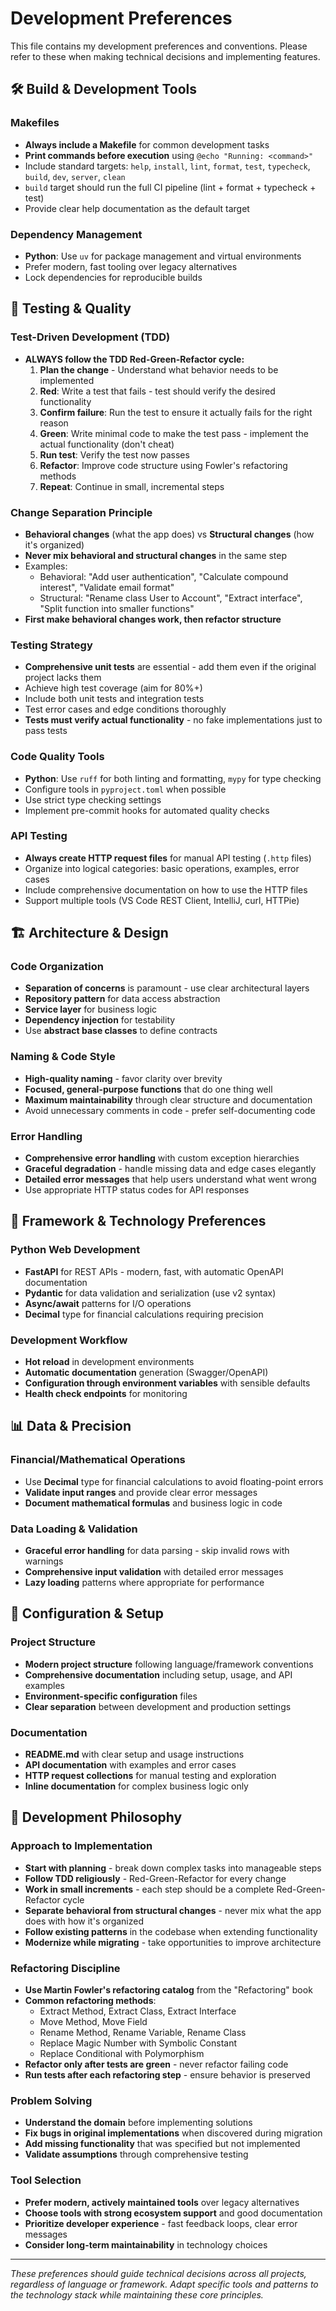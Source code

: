 # Development Preferences

This file contains my development preferences and conventions. Please refer to these when making technical decisions and implementing features.

## 🛠️ Build & Development Tools

### Makefiles
- **Always include a Makefile** for common development tasks
- **Print commands before execution** using `@echo "Running: <command>"` 
- Include standard targets: `help`, `install`, `lint`, `format`, `test`, `typecheck`, `build`, `dev`, `server`, `clean`
- `build` target should run the full CI pipeline (lint + format + typecheck + test)
- Provide clear help documentation as the default target

### Dependency Management
- **Python**: Use `uv` for package management and virtual environments
- Prefer modern, fast tooling over legacy alternatives
- Lock dependencies for reproducible builds

## 🧪 Testing & Quality

### Test-Driven Development (TDD)
- **ALWAYS follow the TDD Red-Green-Refactor cycle:**
  1. **Plan the change** - Understand what behavior needs to be implemented
  2. **Red**: Write a test that fails - test should verify the desired functionality
  3. **Confirm failure**: Run the test to ensure it actually fails for the right reason
  4. **Green**: Write minimal code to make the test pass - implement the actual functionality (don't cheat)
  5. **Run test**: Verify the test now passes
  6. **Refactor**: Improve code structure using Fowler's refactoring methods
  7. **Repeat**: Continue in small, incremental steps

### Change Separation Principle
- **Behavioral changes** (what the app does) vs **Structural changes** (how it's organized)
- **Never mix behavioral and structural changes** in the same step
- Examples:
  - Behavioral: "Add user authentication", "Calculate compound interest", "Validate email format"
  - Structural: "Rename class User to Account", "Extract interface", "Split function into smaller functions"
- **First make behavioral changes work, then refactor structure**

### Testing Strategy  
- **Comprehensive unit tests** are essential - add them even if the original project lacks them
- Achieve high test coverage (aim for 80%+)
- Include both unit tests and integration tests
- Test error cases and edge conditions thoroughly
- **Tests must verify actual functionality** - no fake implementations just to pass tests

### Code Quality Tools
- **Python**: Use `ruff` for both linting and formatting, `mypy` for type checking
- Configure tools in `pyproject.toml` when possible
- Use strict type checking settings
- Implement pre-commit hooks for automated quality checks

### API Testing
- **Always create HTTP request files** for manual API testing (`.http` files)
- Organize into logical categories: basic operations, examples, error cases
- Include comprehensive documentation on how to use the HTTP files
- Support multiple tools (VS Code REST Client, IntelliJ, curl, HTTPie)

## 🏗️ Architecture & Design

### Code Organization
- **Separation of concerns** is paramount - use clear architectural layers
- **Repository pattern** for data access abstraction
- **Service layer** for business logic
- **Dependency injection** for testability
- Use **abstract base classes** to define contracts

### Naming & Code Style
- **High-quality naming** - favor clarity over brevity
- **Focused, general-purpose functions** that do one thing well
- **Maximum maintainability** through clear structure and documentation
- Avoid unnecessary comments in code - prefer self-documenting code

### Error Handling
- **Comprehensive error handling** with custom exception hierarchies
- **Graceful degradation** - handle missing data and edge cases elegantly
- **Detailed error messages** that help users understand what went wrong
- Use appropriate HTTP status codes for API responses

## 🚀 Framework & Technology Preferences

### Python Web Development
- **FastAPI** for REST APIs - modern, fast, with automatic OpenAPI documentation
- **Pydantic** for data validation and serialization (use v2 syntax)
- **Async/await** patterns for I/O operations
- **Decimal** type for financial calculations requiring precision

### Development Workflow
- **Hot reload** in development environments
- **Automatic documentation** generation (Swagger/OpenAPI)
- **Configuration through environment variables** with sensible defaults
- **Health check endpoints** for monitoring

## 📊 Data & Precision

### Financial/Mathematical Operations
- Use **Decimal** type for financial calculations to avoid floating-point errors
- **Validate input ranges** and provide clear error messages
- **Document mathematical formulas** and business logic in code

### Data Loading & Validation
- **Graceful error handling** for data parsing - skip invalid rows with warnings
- **Comprehensive input validation** with detailed error messages
- **Lazy loading** patterns where appropriate for performance

## 🔧 Configuration & Setup

### Project Structure
- **Modern project structure** following language/framework conventions
- **Comprehensive documentation** including setup, usage, and API examples
- **Environment-specific configuration** files
- **Clear separation** between development and production settings

### Documentation
- **README.md** with clear setup and usage instructions
- **API documentation** with examples and error cases
- **HTTP request collections** for manual testing and exploration
- **Inline documentation** for complex business logic only

## 🎯 Development Philosophy

### Approach to Implementation
- **Start with planning** - break down complex tasks into manageable steps
- **Follow TDD religiously** - Red-Green-Refactor for every change
- **Work in small increments** - each step should be a complete Red-Green-Refactor cycle
- **Separate behavioral from structural changes** - never mix what the app does with how it's organized
- **Follow existing patterns** in the codebase when extending functionality
- **Modernize while migrating** - take opportunities to improve architecture

### Refactoring Discipline
- **Use Martin Fowler's refactoring catalog** from the "Refactoring" book
- **Common refactoring methods**:
  - Extract Method, Extract Class, Extract Interface
  - Move Method, Move Field
  - Rename Method, Rename Variable, Rename Class
  - Replace Magic Number with Symbolic Constant
  - Replace Conditional with Polymorphism
- **Refactor only after tests are green** - never refactor failing code
- **Run tests after each refactoring step** - ensure behavior is preserved

### Problem Solving
- **Understand the domain** before implementing solutions
- **Fix bugs in original implementations** when discovered during migration
- **Add missing functionality** that was specified but not implemented
- **Validate assumptions** through comprehensive testing

### Tool Selection
- **Prefer modern, actively maintained tools** over legacy alternatives
- **Choose tools with strong ecosystem support** and good documentation
- **Prioritize developer experience** - fast feedback loops, clear error messages
- **Consider long-term maintainability** in technology choices

---

*These preferences should guide technical decisions across all projects, regardless of language or framework. Adapt specific tools and patterns to the technology stack while maintaining these core principles.*